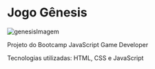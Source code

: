 
# Jogo Gênesis

![genesisImagem](https://user-images.githubusercontent.com/65916297/120928752-5f4d8800-c6bc-11eb-8ab0-b43d018f5a43.PNG)

Projeto do Bootcamp JavaScript Game Developer

Tecnologias utilizadas: HTML, CSS e JavaScript

